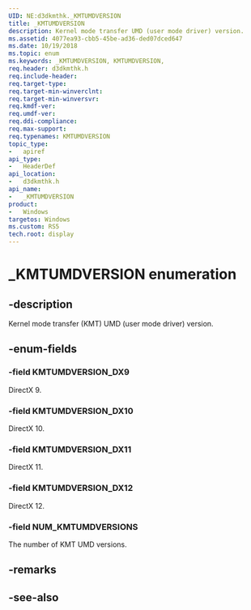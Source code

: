 ```yaml
---
UID: NE:d3dkmthk._KMTUMDVERSION
title: _KMTUMDVERSION
description: Kernel mode transfer UMD (user mode driver) version.
ms.assetid: 4077ea93-cbb5-45be-ad36-ded07dced647
ms.date: 10/19/2018
ms.topic: enum
ms.keywords: _KMTUMDVERSION, KMTUMDVERSION, 
req.header: d3dkmthk.h
req.include-header:
req.target-type:
req.target-min-winverclnt:
req.target-min-winversvr:
req.kmdf-ver:
req.umdf-ver:
req.ddi-compliance:
req.max-support:
req.typenames: KMTUMDVERSION
topic_type: 
-	apiref
api_type: 
-	HeaderDef
api_location: 
-	d3dkmthk.h
api_name: 
-	_KMTUMDVERSION
product:
-	Windows
targetos: Windows
ms.custom: RS5
tech.root: display
---
```


# _KMTUMDVERSION enumeration

## -description

Kernel mode transfer (KMT) UMD (user mode driver) version.

## -enum-fields

### -field KMTUMDVERSION_DX9 

DirectX 9.

### -field KMTUMDVERSION_DX10 

DirectX 10.

### -field KMTUMDVERSION_DX11 

DirectX 11.

### -field KMTUMDVERSION_DX12 

DirectX 12.

### -field NUM_KMTUMDVERSIONS 

The number of KMT UMD versions.

## -remarks

## -see-also
